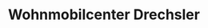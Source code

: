 ---
title: "Wohnmobilcenter Drechsler"
url: /offenburg/wohnmobilcenter-drechsler/
shop: Wohnwagen
---